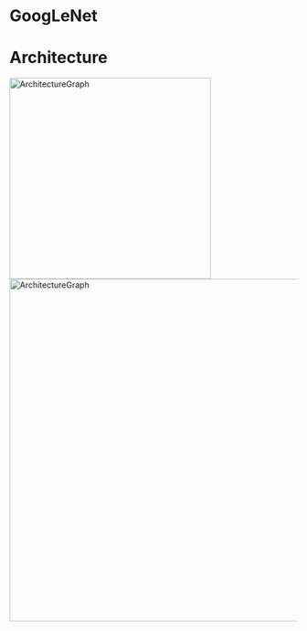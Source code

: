 # GoogLeNet

# Architecture
<img width="352" alt="ArchitectureGraph" src="https://github.com/Leegyu66/GoogLeNet/assets/96297784/a4267c44-e1b9-4a6a-b41f-dc5d3f7d4711"> \
<img width="600" alt="ArchitectureGraph" src="https://github.com/Leegyu66/GoogLeNet/assets/96297784/cdf1d366-0aa1-4f16-9e4e-8cee886a47b1">

